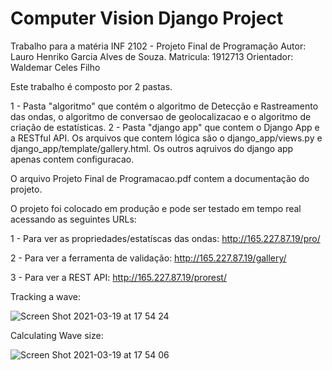 # Computer Vision Django Project
Trabalho para a matéria INF 2102 - Projeto Final de Programação
Autor: Lauro Henriko Garcia Alves de Souza.
Matricula: 1912713
Orientador: Waldemar Celes Filho


Este trabalho é composto por 2 pastas.

1 - Pasta "algoritmo" que contém o algoritmo de Detecção e Rastreamento das ondas, o algoritmo de conversao de geolocalizacao e o algoritmo de criação de estatísticas.
2 - Pasta "django app" que contem o Django App e a RESTful API. Os arquivos que contem lógica são o django_app/views.py e django_app/template/gallery.html. Os outros aqruivos do django app apenas contem configuracao.

O arquivo Projeto Final de Programacao.pdf contem a documentação do projeto.
  

O projeto foi colocado em produção e pode ser testado em tempo real acessando as seguintes URLs:

1 - Para ver as propriedades/estatíscas das ondas: http://165.227.87.19/pro/

2 - Para ver a ferramenta de validação: http://165.227.87.19/gallery/

3 - Para ver a REST API: http://165.227.87.19/prorest/

Tracking a wave:

![Screen Shot 2021-03-19 at 17 54 24](https://user-images.githubusercontent.com/33058987/111841140-3ea33c80-88dc-11eb-8d42-db3e2ef4789c.png)


Calculating Wave size:

![Screen Shot 2021-03-19 at 17 54 06](https://user-images.githubusercontent.com/33058987/111841178-51b60c80-88dc-11eb-914b-ad8fa416904d.png)



